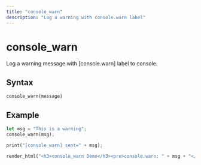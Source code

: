 ```yaml
---
title: "console_warn"
description: "Log a warning with console.warn label"
---
```


# console_warn

Log a warning message with [console.warn] label to console.

## Syntax

```rust
console_warn(message)
```

## Example

```rust
let msg = "This is a warning";
console_warn(msg);

print("[console_warn] sent=" + msg);

render_html("<h3>console_warn Demo</h3><pre>console.warn: " + msg + "</pre>");
```
